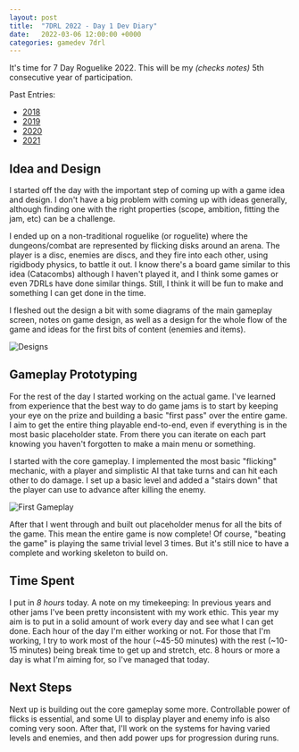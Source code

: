 ```yaml
---
layout: post
title:  "7DRL 2022 - Day 1 Dev Diary"
date:   2022-03-06 12:00:00 +0000
categories: gamedev 7drl
---
```


It's time for 7 Day Roguelike 2022. This will be my _(checks notes)_ 5th consecutive year of participation.

Past Entries:

* [2018](https://mrhthepie.itch.io/taiyoh)
* [2019](https://mrhthepie.itch.io/beneath-the-sands)
* [2020](https://mrhthepie.itch.io/hostile-skies)
* [2021](https://mrhthepie.itch.io/monsterl)

## Idea and Design

I started off the day with the important step of coming up with a game idea and design. I don't have a big problem with coming up with ideas generally, although finding one with the right properties (scope, ambition, fitting the jam, etc) can be a challenge.

I ended up on a non-traditional roguelike (or roguelite) where the dungeons/combat are represented by flicking disks around an arena. The player is a disc, enemies are discs, and they fire into each other, using rigidbody physics, to battle it out. I know there's a board game similar to this idea (Catacombs) although I haven't played it, and I think some games or even 7DRLs have done similar things. Still, I think it will be fun to make and something I can get done in the time.

I fleshed out the design a bit with some diagrams of the main gameplay screen, notes on game design, as well as a design for the whole flow of the game and ideas for the first bits of content (enemies and items).

![Designs]({{site.url}}/assets/7drl_2022_design.jpg)

## Gameplay Prototyping

For the rest of the day I started working on the actual game. I've learned from experience that the best way to do game jams is to start by keeping your eye on the prize and building a basic "first pass" over the entire game. I aim to get the entire thing playable end-to-end, even if everything is in the most basic placeholder state. From there you can iterate on each part knowing you haven't forgotten to make a main menu or something.

I started with the core gameplay. I implemented the most basic "flicking" mechanic, with a player and simplistic AI that take turns and can hit each other to do damage. I set up a basic level and added a "stairs down" that the player can use to advance after killing the enemy.

![First Gameplay]({{site.url}}/assets/7drl_2022_first_gameplay.gif)

After that I went through and built out placeholder menus for all the bits of the game. This mean the entire game is now complete! Of course, "beating the game" is playing the same trivial level 3 times. But it's still nice to have a complete and working skeleton to build on.

## Time Spent

I put in *8 hours* today. A note on my timekeeping: In previous years and other jams I've been pretty inconsistent with my work ethic. This year my aim is to put in a solid amount of work every day and see what I can get done. Each hour of the day I'm either working or not. For those that I'm working, I try to work most of the hour (~45-50 minutes) with the rest (~10-15 minutes) being break time to get up and stretch, etc. 8 hours or more a day is what I'm aiming for, so I've managed that today.

## Next Steps

Next up is building out the core gameplay some more. Controllable power of flicks is essential, and some UI to display player and enemy info is also coming very soon. After that, I'll work on the systems for having varied levels and enemies, and then add power ups for progression during runs.
